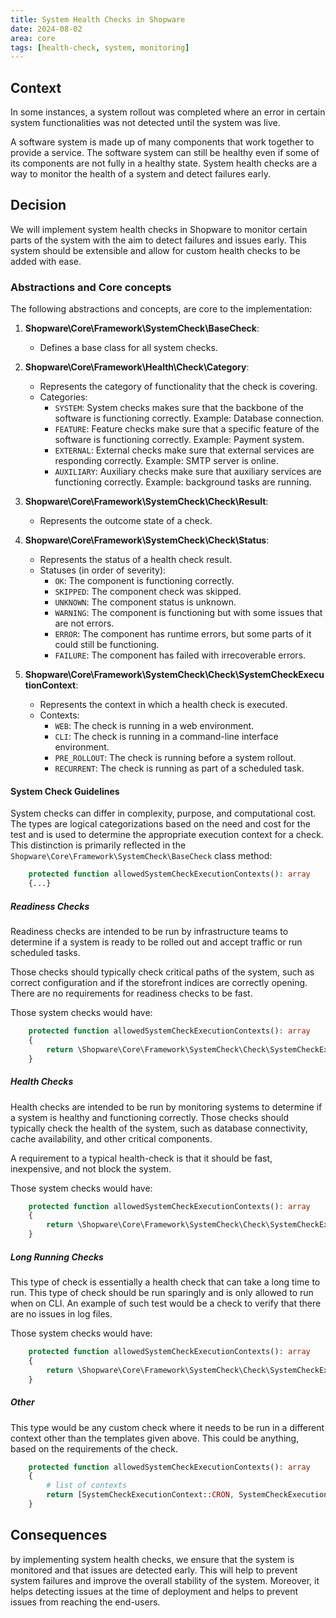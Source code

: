 ```yaml
---
title: System Health Checks in Shopware
date: 2024-08-02
area: core
tags: [health-check, system, monitoring]
---
```


## Context

In some instances, a system rollout was completed where an error in certain system functionalities was not detected until the system was live.

A software system is made up of many components that work together to provide a service. The software system can still be healthy even if some of its components are not fully in a healthy state.  System health checks are a way to monitor the health of a system and detect failures early.

## Decision

We will implement system health checks in Shopware to monitor certain parts of the system with the aim to detect failures and issues early.
This system should be extensible and allow for custom health checks to be added with ease.

### Abstractions and Core concepts

The following abstractions and concepts, are core to the implementation:

1. **Shopware\Core\Framework\SystemCheck\BaseCheck**:
    - Defines a base class for all system checks.

2. **Shopware\Core\Framework\Health\Check\Category**:
    - Represents the category of functionality that the check is covering. 
    - Categories:
        - `SYSTEM`: System checks makes sure that the backbone of the software is functioning correctly. Example: Database connection.
        - `FEATURE`: Feature checks make sure that a specific feature of the software is functioning correctly. Example: Payment system.
        - `EXTERNAL`: External checks make sure that external services are responding correctly. Example: SMTP server is online.
        - `AUXILIARY`: Auxiliary checks make sure that auxiliary services are functioning correctly. Example: background tasks are running.

3. **Shopware\Core\Framework\SystemCheck\Check\Result**:
    - Represents the outcome state of a check.

4. **Shopware\Core\Framework\SystemCheck\Check\Status**:
    - Represents the status of a health check result.
    - Statuses (in order of severity):
      - `OK`: The component is functioning correctly.
      - `SKIPPED`: The component check was skipped.
      - `UNKNOWN`: The component status is unknown.
      - `WARNING`: The component is functioning but with some issues that are not errors.
      - `ERROR`: The component has runtime errors, but some parts of it could still be functioning.
      - `FAILURE`: The component has failed with irrecoverable errors.

5. **Shopware\Core\Framework\SystemCheck\Check\SystemCheckExecutionContext**:
    - Represents the context in which a health check is executed.
    - Contexts:
        - `WEB`: The check is running in a web environment.
        - `CLI`: The check is running in a command-line interface environment.
        - `PRE_ROLLOUT`: The check is running before a system rollout.
        - `RECURRENT`: The check is running as part of a scheduled task.

#### System Check Guidelines

System checks can differ in complexity, purpose, and computational cost. The types are logical categorizations based on the need and cost for the test and is used to determine the appropriate execution context for a check.
This distinction is primarily reflected in the `Shopware\Core\Framework\SystemCheck\BaseCheck` class method:
```php
    protected function allowedSystemCheckExecutionContexts(): array
    {...}
```

##### Readiness Checks

Readiness checks are intended to be run by infrastructure teams to determine if a system is ready to be rolled out and accept traffic or run scheduled tasks.

Those checks should typically check critical paths of the system, such as correct configuration and if the storefront indices are correctly opening.  There are no requirements for readiness checks to be fast.

Those system checks would have:

```php
    protected function allowedSystemCheckExecutionContexts(): array
    {
        return \Shopware\Core\Framework\SystemCheck\Check\SystemCheckExecutionContext::readiness();
    }
```

##### Health Checks

Health checks are intended to be run by monitoring systems to determine if a system is healthy and functioning correctly. Those checks should typically check the health of the system, such as database connectivity, cache availability, and other critical components.

A requirement to a typical health-check is that it should be fast, inexpensive, and not block the system.

Those system checks would have:

```php
    protected function allowedSystemCheckExecutionContexts(): array
    {
        return \Shopware\Core\Framework\SystemCheck\Check\SystemCheckExecutionContext::cases();
    }
```

##### Long Running Checks

This type of check is essentially a health check that can take a long time to run. This type of check should be run sparingly and is only allowed to run when on CLI.
An example of such test would be a check to verify that there are no issues in log files.

Those system checks would have:

```php
    protected function allowedSystemCheckExecutionContexts(): array
    {
        return \Shopware\Core\Framework\SystemCheck\Check\SystemCheckExecutionContext::longRunning();
    }
```

##### Other

This type would be any custom check where it needs to be run in a different context other than the templates given above. This could be anything, based on the requirements of the check.

```php
    protected function allowedSystemCheckExecutionContexts(): array
    {
        # list of contexts
        return [SystemCheckExecutionContext::CRON, SystemCheckExecutionContext::WEB];
    }
```

## Consequences

by implementing system health checks, we ensure that the system is monitored and that issues are detected early. This will help to prevent system failures and improve the overall stability of the system.
Moreover, it helps detecting issues at the time of deployment and helps to prevent issues from reaching the end-users.
